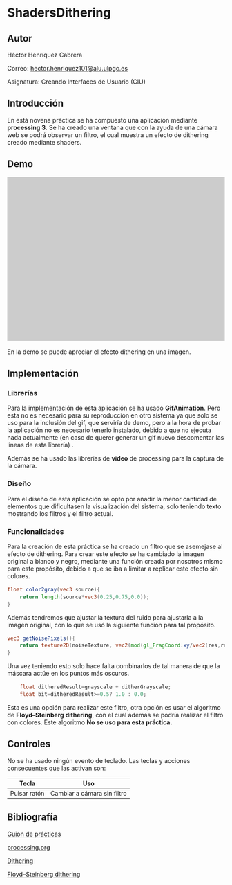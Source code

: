 # ShadersDithering

## Autor

Héctor Henríquez Cabrera

Correo: [hector.henriquez101@alu.ulpgc.es](mailto:hector.henriquez101@alu.ulpgc.es)

Asignatura: Creando Interfaces de Usuario (CIU)

## Introducción

En está novena práctica se ha compuesto una aplicación mediante **processing 3**. Se ha creado una ventana que con la ayuda de una cámara web se podrá  observar un filtro, el cual muestra un efecto de dithering creado mediante shaders.

## Demo

![](demo.gif)

En la demo se puede apreciar el efecto dithering en una imagen.

## Implementación

### Librerías

Para la implementación de esta aplicación se ha usado **GifAnimation**. Pero esta no es necesario para su reproducción en otro sistema ya que  solo se uso para  la inclusión del gif, que serviría de demo, pero a  la hora de probar la aplicación no es necesario tenerlo instalado, debido a que no ejecuta nada actualmente (en caso de querer generar un gif nuevo descomentar las líneas de esta librería) .

Además se ha usado las librerías de **video** de processing para la captura de la cámara.

### Diseño

Para el diseño de esta aplicación se opto por añadir la menor  cantidad  de elementos que dificultasen la visualización del sistema,  solo teniendo texto mostrando los filtros y el filtro actual.

### Funcionalidades

Para la creación de esta práctica se ha creado un filtro que se asemejase al efecto de dithering.  Para crear este efecto se ha cambiado la imagen original a blanco y negro, mediante una función creada por nosotros mismo para este propósito, debido a que se iba a limitar a replicar este efecto sin colores.

```glsl
float color2gray(vec3 source){
	return length(source*vec3(0.25,0.75,0.0));
}
```

 Además tendremos que ajustar la textura del ruido para ajustarla a la imagen original, con lo que se usó la siguiente función para tal propósito.

```glsl
vec3 getNoisePixels(){
	return texture2D(noiseTexture, vec2(mod(gl_FragCoord.xy/vec2(res,res),1.0))).xyz;
}
```

Una vez teniendo esto solo hace falta combinarlos de tal manera de que la máscara actúe en los puntos más oscuros.

```glsl
	float ditheredResult=grayscale + ditherGrayscale;
	float bit=ditheredResult>=0.5? 1.0 : 0.0;
```

Esta es una opción para realizar este filtro, otra opción es usar el algoritmo de **Floyd–Steinberg dithering**, con el cual además se podría realizar el filtro con colores. Este algoritmo **No se uso para esta práctica.**

## Controles

No se ha usado ningún evento de teclado. Las teclas y acciones consecuentes que las activan son:

| Tecla        | Uso                         |
| ------------ | --------------------------- |
| Pulsar ratón | Cambiar a cámara sin filtro |

## Bibliografía

[Guion de prácticas](https://cv-aep.ulpgc.es/cv/ulpgctp20/pluginfile.php/126724/mod_resource/content/22/CIU_Pr_cticas.pdf)

[processing.org](https://processing.org/)

[Dithering](https://en.wikipedia.org/wiki/Dither)

[Floyd–Steinberg dithering](https://en.wikipedia.org/wiki/Floyd%E2%80%93Steinberg_dithering)